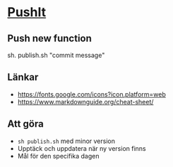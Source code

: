 # [PushIt](https://jojjeboy.github.io/pushIt/)


## Push new function
sh. publish.sh "commit message"


## Länkar 
- https://fonts.google.com/icons?icon.platform=web
- https://www.markdownguide.org/cheat-sheet/


## Att göra 
- `sh publish.sh` med minor version
- Upptäck och uppdatera när ny version finns
- Mål för den specifika dagen




